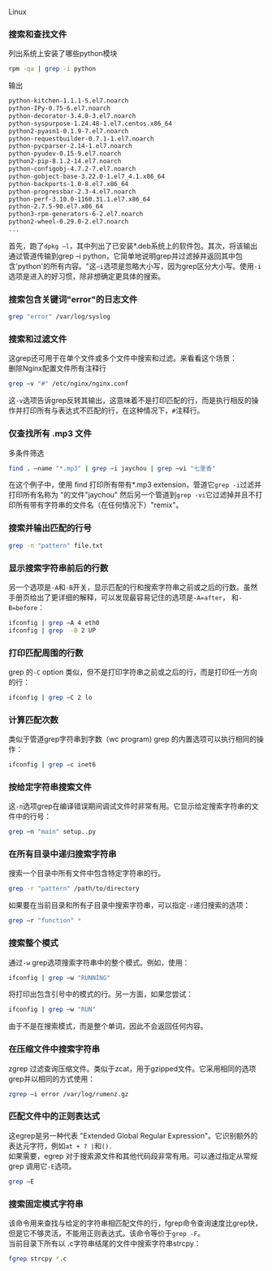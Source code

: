 Linux
<a name="klJgL"></a>
### 搜索和查找文件
列出系统上安装了哪些python模块
```bash
rpm -qa | grep -i python
```
输出
```bash
python-kitchen-1.1.1-5.el7.noarch
python-IPy-0.75-6.el7.noarch
python-decorator-3.4.0-3.el7.noarch
python-syspurpose-1.24.48-1.el7.centos.x86_64
python2-pyasn1-0.1.9-7.el7.noarch
python-requestbuilder-0.7.1-1.el7.noarch
python-pycparser-2.14-1.el7.noarch
python-pyudev-0.15-9.el7.noarch
python2-pip-8.1.2-14.el7.noarch
python-configobj-4.7.2-7.el7.noarch
python-gobject-base-3.22.0-1.el7_4.1.x86_64
python-backports-1.0-8.el7.x86_64
python-progressbar-2.3-4.el7.noarch
python-perf-3.10.0-1160.31.1.el7.x86_64
python-2.7.5-90.el7.x86_64
python3-rpm-generators-6-2.el7.noarch
python2-wheel-0.29.0-2.el7.noarch
...
```
首先，跑了`dpkg –l`，其中列出了已安装*.deb系统上的软件包。其次，将该输出通过管道传输到grep –i python，它简单地说明grep并过滤掉并返回其中包含'python'的所有内容。"这`–i`选项是忽略大小写，因为grep区分大小写。使用`-i`选项是进入的好习惯，除非想确定更具体的搜索。
<a name="HF8F8"></a>
### 搜索包含关键词"error"的日志文件
```bash
grep "error" /var/log/syslog
```
<a name="xDOv3"></a>
### 搜索和过滤文件
这grep还可用于在单个文件或多个文件中搜索和过滤。来看看这个场景：<br />删除Nginx配置文件所有注释行
```bash
grep –v "#" /etc/nginx/nginx.conf
```
这`-v`选项告诉grep反转其输出，这意味着不是打印匹配的行，而是执行相反的操作并打印所有与表达式不匹配的行，在这种情况下，`#`注释行。
<a name="EaTb2"></a>
### 仅查找所有 .mp3 文件
多条件筛选
```bash
find . –name "*.mp3" | grep –i jaychou | grep –vi "七里香"
```
在这个例子中，使用 find 打印所有带有*.mp3 extension，管道它`grep -i`过滤并打印所有名称为 "的文件"jaychou" 然后另一个管道到`grep -vi`它过滤掉并且不打印所有带有字符串的文件名（在任何情况下）"remix"。
<a name="p3Ze4"></a>
### 搜索并输出匹配的行号
```bash
grep -n "pattern" file.txt
```
<a name="Wy3S1"></a>
### 显示搜索字符串前后的行数
另一个选项是`-A`和`-B`开关，显示匹配的行和搜索字符串之前或之后的行数。虽然手册页给出了更详细的解释，可以发现最容易记住的选项是`-A=after`， 和`-B=before`：
```bash
ifconfig | grep –A 4 eth0
ifconfig | grep  -B 2 UP
```
<a name="E2q1Y"></a>
### 打印匹配周围的行数
grep 的`-C` option 类似，但不是打印字符串之前或之后的行，而是打印任一方向的行：
```bash
ifconfig | grep –C 2 lo
```
<a name="q5Fdd"></a>
### 计算匹配次数
类似于管道grep字符串到字数（wc program) grep 的内置选项可以执行相同的操作：
```bash
ifconfig | grep –c inet6
```
<a name="qWNeA"></a>
### 按给定字符串搜索文件
这`-n`选项grep在编译错误期间调试文件时非常有用。它显示给定搜索字符串的文件中的行号：
```bash
grep –n "main" setup..py
```
<a name="clyVq"></a>
### 在所有目录中递归搜索字符串
搜索一个目录中所有文件中包含特定字符串的行。
```bash
grep -r "pattern" /path/to/directory
```
如果要在当前目录和所有子目录中搜索字符串，可以指定`-r`递归搜索的选项：
```bash
grep –r "function" *
```
<a name="iikVS"></a>
### 搜索整个模式
通过`-w` grep选项搜索字符串中的整个模式。例如，使用：
```bash
ifconfig | grep –w "RUNNING"
```
将打印出包含引号中的模式的行。另一方面，如果您尝试：
```bash
ifconfig | grep –w "RUN"
```
由于不是在搜索模式，而是整个单词，因此不会返回任何内容。
<a name="Yr6VM"></a>
### 在压缩文件中搜索字符串
zgrep 过滤查询压缩文件。类似于zcat，用于gzipped文件。它采用相同的选项grep并以相同的方式使用：
```bash
zgrep –i error /var/log/rumenz.gz
```
<a name="m2xdw"></a>
### 匹配文件中的正则表达式
这egrep是另一种代表 "Extended Global Regular Expression"。它识别额外的表达元字符，例如`at + ? |`和`().`<br />如果需要，egrep 对于搜索源文件和其他代码段非常有用。可以通过指定从常规 grep 调用它`-E`选项。
```bash
grep –E
```
<a name="dAiNh"></a>
### 搜索固定模式字符串
该命令用来查找与给定的字符串相匹配文件的行，fgrep命令查询速度比grep快，但是它不够灵活，不能用正则表达式。该命令等价于`grep -F`。<br />当前目录下所有以 .c字符串结尾的文件中搜索字符串strcpy：
```bash
fgrep strcpy *.c
```
